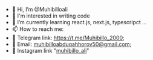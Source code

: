 - 👋 Hi, I’m @Muhibilloali
- 👀 I'm interested in writing code
- 🌱 I’m currently learning react.js, next.js, typescripct ...
- 📫 How to reach me:
- 🚀 Telegram link: https://t.me/Muhibillo_2000;
- 📨 Email: muhibilloabduqahhorov50@gmail.com;
- 📸 Instagram link "[muhibillo_ali](https://www.instagram.com/muhibillo_ali/)"

  


<!---
Muhibilloali/Muhibilloali is a ✨ special ✨ repository because its `README.md` (this file) appears on your GitHub profile.
You can click the Preview link to take a look at your changes.
--->
